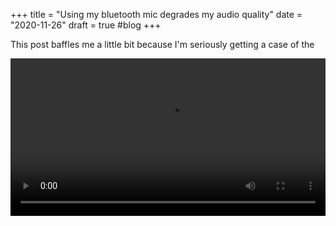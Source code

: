 +++
title = "Using my bluetooth mic degrades my audio quality"
date = "2020-11-26"
draft = true
#blog
+++

This post baffles me a little bit because I'm seriously getting a case of the

<video width="100%" controls>
	<source preload src="/vid/bad-bluetooth-audio/degrade-h265.mp4" type="video/mp4">
	<source preload src="/vid/bad-bluetooth-audio/degrade-h264.mp4" type="video/mp4">
	Your browser does not support the video tag.
</video>